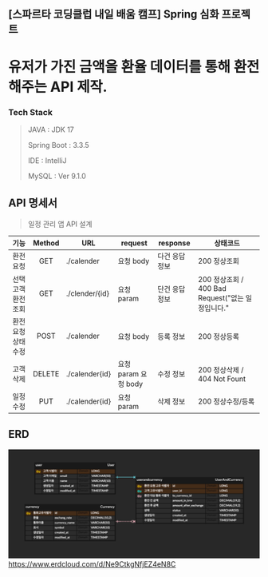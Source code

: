 ## [스파르타 코딩클럽 내일 배움 캠프] Spring 심화 프로젝트
# 유저가 가진 금액을 환율 데이터를 통해 환전 해주는 API 제작.

### Tech Stack

>JAVA : JDK 17
> 
> Spring Boot : 3.3.5
> 
> IDE : IntelliJ
> 
>MySQL : Ver 9.1.0



API 명세서
---
> 일정 관리 앱  API 설계

|     기능      | Method | URL | request | response | 상태코드 |
|:-----------:|:-----:|----|-----|------|------|
|    환전 요청    |GET   |./calender           |요청 body          |다건 응답 정보|200 정상조회    |
| 선택 고객 환전 조회 |GET   |./clender/{id}        |요청 param         |단건 응답 정보|200 정상조회 / 400 Bad Request("없는 일정입니다." |
| 환전 요청 상태 수정 |POST  |./calender           |요청 body          |등록 정보    |200 정상등록   |
|    고객 삭제    |DELETE|./calender{id}       |요청 param 요청 body|수정 정보    |200 정상삭제 / 404 Not Fount   |
|    일정 수정    |PUT   |./calender{id}       |요청 param         |삭제 정보    |200 정상수정/등록|

ERD
---
![img.png](img.png)
https://www.erdcloud.com/d/Ne9CtkgNfjEZ4eN8C
